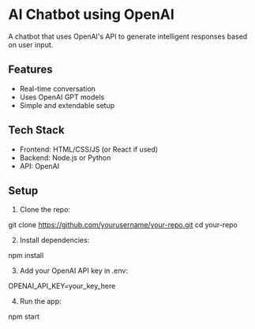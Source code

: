 # AI Chatbot using OpenAI

A chatbot that uses OpenAI's API to generate intelligent responses based on user input.

## Features

- Real-time conversation
- Uses OpenAI GPT models
- Simple and extendable setup

## Tech Stack

- Frontend: HTML/CSS/JS (or React if used)
- Backend: Node.js or Python
- API: OpenAI

## Setup

1. Clone the repo:

git clone https://github.com/yourusername/your-repo.git
   cd your-repo

2. Install dependencies:

npm install

3. Add your OpenAI API key in .env:

OPENAI_API_KEY=your_key_here

4. Run the app:

npm start
